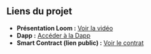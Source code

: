 ## Liens du projet

- **Présentation Loom :** [Voir la vidéo](https://www.loom.com/share/bee25d3a9b0a46cea4659d429d2da5ac?sid=0a410a34-43a7-47c6-b239-f741845b1545)
- **Dapp :** [Accéder à la Dapp](https://dev0x-2tl0lgvpo-jsharles-projects.vercel.app/landing)
- **Smart Contract (lien public) :** [Voir le contrat](http://)
